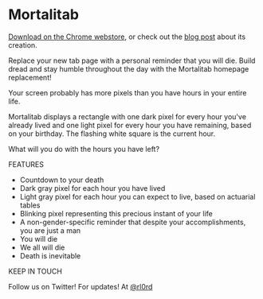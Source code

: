 # Mortalitab

[Download on the Chrome webstore](https://chrome.google.com/webstore/detail/mortalitab/adipogapgippjdckceoenmlkkhalpooe), or check out the [blog post](http://lord.io/blog/2014/mortalitab) about its creation.

Replace your new tab page with a personal reminder that you will die. Build dread and stay humble throughout the day with the Mortalitab homepage replacement!

Your screen probably has more pixels than you have hours in your entire life.

Mortalitab displays a rectangle with one dark pixel for every hour you've already lived and one light pixel for every hour you have remaining, based on your birthday. The flashing white square is the current hour.

What will you do with the hours you have left?

FEATURES

- Countdown to your death
- Dark gray pixel for each hour you have lived
- Light gray pixel for each hour you can expect to live, based on actuarial tables
- Blinking pixel representing this precious instant of your life
- A non-gender-specific reminder that despite your accomplishments, you are just a man
- You will die
- We all will die
- Death is inevitable

KEEP IN TOUCH

Follow us on Twitter! For updates! At [@rl0rd](https://twitter.com/rl0rd)
